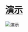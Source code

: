 # [演示](https://api.mwm.moe/base64)

![演示](https://jsd.cdn.zzko.cn/gh/lizina66/Base64-encoder-decoder@main/演示.WEBP)
